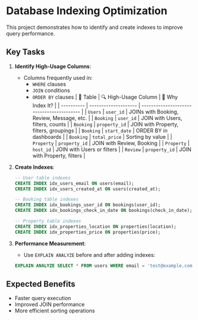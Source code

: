 # Database Indexing Optimization

This project demonstrates how to identify and create indexes to improve query performance.

## Key Tasks

1. **Identify High-Usage Columns**:
   - Columns frequently used in:
     - `WHERE` clauses
     - `JOIN` conditions
     - `ORDER BY` clauses
| 📂 Table   | 🔍 High-Usage Column | 🧠 Why Index It?                          |
| ---------- | -------------------- | ----------------------------------------- |
| `Users`    | `user_id`            | JOINs with Booking, Review, Message, etc. |
| `Booking`  | `user_id`            | JOIN with Users, filters, counts          |
| `Booking`  | `property_id`        | JOIN with Property, filters, groupings    |
| `Booking`  | `start_date`         | ORDER BY in dashboards                    |
| `Booking`  | `total_price`        | Sorting by value                          |
| `Property` | `property_id`        | JOIN with Review, Booking                 |
| `Property` | `host_id`            | JOIN with Users or filters                |
| `Review`   | `property_id`        | JOIN with Property, filters               |


2. **Create Indexes**:
   ```sql
   -- User table indexes
   CREATE INDEX idx_users_email ON users(email);
   CREATE INDEX idx_users_created_at ON users(created_at);
   
   -- Booking table indexes
   CREATE INDEX idx_bookings_user_id ON bookings(user_id);
   CREATE INDEX idx_bookings_check_in_date ON bookings(check_in_date);
   
   -- Property table indexes
   CREATE INDEX idx_properties_location ON properties(location);
   CREATE INDEX idx_properties_price ON properties(price);
   ```

3. **Performance Measurement**:
   - Use `EXPLAIN ANALYZE` before and after adding indexes:
   ```sql
   EXPLAIN ANALYZE SELECT * FROM users WHERE email = 'test@example.com';
   ```

## Expected Benefits
- Faster query execution
- Improved JOIN performance
- More efficient sorting operations
